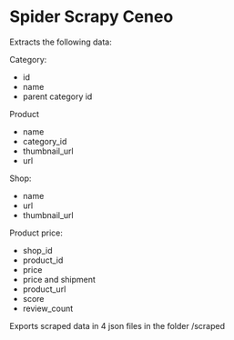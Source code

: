 # Spider Scrapy Ceneo

Extracts the following data:

Category:
- id
- name
- parent category id

Product
- name
- category_id
- thumbnail_url
- url

Shop:
- name
- url
- thumbnail_url

Product price:
- shop_id
- product_id
- price
- price and shipment
- product_url
- score
- review_count

Exports scraped data  in 4 json files in the folder /scraped
